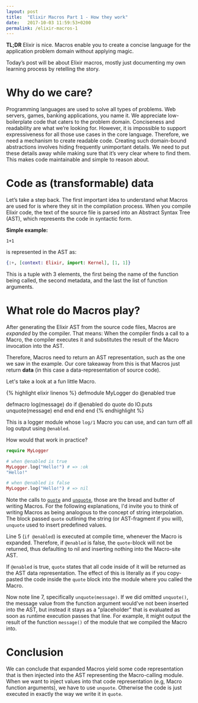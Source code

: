 ```yaml
---
layout: post
title:  "Elixir Macros Part 1 - How they work"
date:   2017-10-03 11:59:53+0200
permalink: /elixir-macros-1
---
```


**TL;DR** Elixir is nice. Macros enable you to create a concise language for the application problem domain without applying magic.

Today’s post will be about Elixir macros, mostly just documenting my own learning process by retelling the story.

# Why do we care?

Programming languages are used to solve all types of problems. Web servers, games, banking applications, you name it. We appreciate low-boilerplate code that caters to the problem domain. Conciseness and readability are what we’re looking for. However, it is impossible to support expressiveness for all those use cases in the core language. Therefore, we need a mechanism to create readable code.
Creating such domain-bound abstractions involves hiding frequently unimportant details. We need to put these details away while making sure that it’s very clear where to find them. This makes code maintainable and simple to reason about.

# Code as (transformable) data

Let’s take a step back. The first important idea to understand what Macros are used for is where they sit in the compilation process. When you compile Elixir code, the text of the source file is parsed into an Abstract Syntax Tree (AST), which represents the code in syntactic form.

**Simple example:**

    1+1

is represented in the AST as:

```elixir
{:+, [context: Elixir, import: Kernel], [1, 1]}
```

This is a tuple with 3 elements, the first being the name of the function being called, the second metadata, and the last the list of function arguments.

# What role do Macros play?

After generating the Elixir AST from the source code files, Macros are _expanded_ by the compiler.
That means: When the compiler finds a call to a Macro, the compiler executes it and substitutes the result of the Macro invocation into the AST.

Therefore, Macros need to return an AST representation, such as the one we saw in the example.
Our core takeaway from this is that Macros just return **data** (in this case a data-representation of source code).

Let's take a look at a fun little Macro.

{% highlight elixir linenos %}
defmodule MyLogger do
  @enabled true

  defmacro log(message) do
    if @enabled do
      quote do
        IO.puts unquote(message)
      end
    end
  end
end
{% endhighlight %}

This is a logger module whose `log/1` Macro you can use, and can turn off all log output using `@enabled`.

How would that work in practice?

```elixir
require MyLogger

# when @enabled is true
MyLogger.log("Hello!") # => :ok
"Hello!"

# when @enabled is false
MyLogger.log("Hello!") # => nil
```

Note the calls to [`quote`](https://hexdocs.pm/elixir/Kernel.SpecialForms.html#quote/2) and [`unquote`](https://hexdocs.pm/elixir/Kernel.SpecialForms.html#unquote/1), those are the bread and butter of writing Macros. For the following explanations, I'd invite you to think of writing Macros as being analogous to the concept of string interpolation. The block passed `quote` outlining the string (or AST-fragment if you will), `unquote` used to insert predefined values.

Line 5 (`if @enabled`) is executed at compile time, whenever the Macro is expanded.
Therefore, if `@enabled` is false, the `quote`-block will not be returned, thus defaulting to nil and inserting nothing into the Macro-site AST.

If `@enabled` is true, `quote` states that all code inside of it will be returned as the AST data representation. The effect of this is literally as if you copy-pasted the code inside the `quote` block into the module where you called the Macro.

Now note line 7, specifically `unquote(message)`. If we did omitted `unquote()`, the message value from the function argument would've not been inserted into the AST, but instead it stays as a "placeholder" that is evaluated as soon as runtime execution passes that line. For example, it might output the result of the function `message()` of the module that we compiled the Macro into.

# Conclusion

We can conclude that expanded Macros yield some code representation that is then injected into the AST representing the Macro-calling module. When we want to inject values into that code representation (e.g, Macro function arguments), we have to use `unquote`. Otherwise the code is just executed in exactly the way we write it in `quote`.
